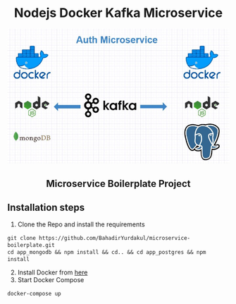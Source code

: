 <div align="center">
<h1>Nodejs Docker Kafka Microservice</h1>
   <div align="center">
    <img src="image.jpg" width='700'/>
  </div>
   <h2>Microservice Boilerplate Project</h2>
</div>

## Installation steps

1. Clone the Repo and install the requirements

```
git clone https://github.com/BahadirYurdakul/microservice-boilerplate.git
cd app_mongodb && npm install && cd.. && cd app_postgres && npm install
```

2. Install Docker from [here](https://docs.docker.com/engine/install/)
3. Start Docker Compose
```
docker-compose up
```
